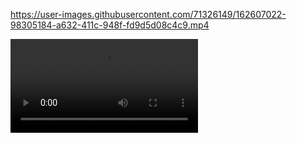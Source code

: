 


https://user-images.githubusercontent.com/71326149/162607022-98305184-a632-411c-948f-fd9d5d08c4c9.mp4

<video controls>
  <source src="preview.mp4" type="video/mp4">
</video>
